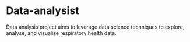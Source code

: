# Data-analysist
Data analysis project aims to leverage data science techniques  to explore, analyse, and visualize respiratory health data.
